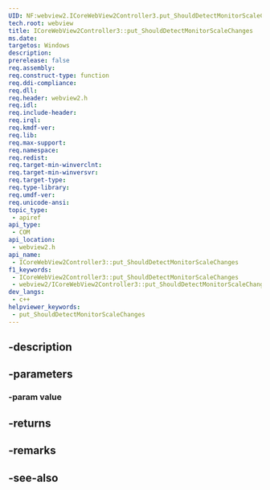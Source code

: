 ```yaml
---
UID: NF:webview2.ICoreWebView2Controller3.put_ShouldDetectMonitorScaleChanges
tech.root: webview
title: ICoreWebView2Controller3::put_ShouldDetectMonitorScaleChanges
ms.date: 
targetos: Windows
description: 
prerelease: false
req.assembly: 
req.construct-type: function
req.ddi-compliance: 
req.dll: 
req.header: webview2.h
req.idl: 
req.include-header: 
req.irql: 
req.kmdf-ver: 
req.lib: 
req.max-support: 
req.namespace: 
req.redist: 
req.target-min-winverclnt: 
req.target-min-winversvr: 
req.target-type: 
req.type-library: 
req.umdf-ver: 
req.unicode-ansi: 
topic_type:
 - apiref
api_type:
 - COM
api_location:
 - webview2.h
api_name:
 - ICoreWebView2Controller3::put_ShouldDetectMonitorScaleChanges
f1_keywords:
 - ICoreWebView2Controller3::put_ShouldDetectMonitorScaleChanges
 - webview2/ICoreWebView2Controller3::put_ShouldDetectMonitorScaleChanges
dev_langs:
 - c++
helpviewer_keywords:
 - put_ShouldDetectMonitorScaleChanges
---
```


## -description

## -parameters

### -param value

## -returns

## -remarks

## -see-also

